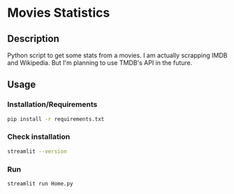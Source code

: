 # Movies Statistics

## Description

Python script to get some stats from a movies. I am actually scrapping IMDB and Wikipedia. But I'm planning to use TMDB's API in the future.

## Usage

### Installation/Requirements

```bash
pip install -r requirements.txt
```

### Check installation

```bash
streamlit --version
```

### Run

```bash
streamlit run Home.py
```
